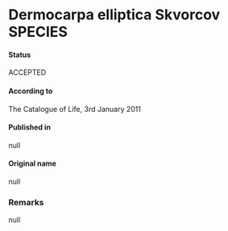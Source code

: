 # Dermocarpa elliptica Skvorcov SPECIES

#### Status
ACCEPTED

#### According to
The Catalogue of Life, 3rd January 2011

#### Published in
null

#### Original name
null

### Remarks
null